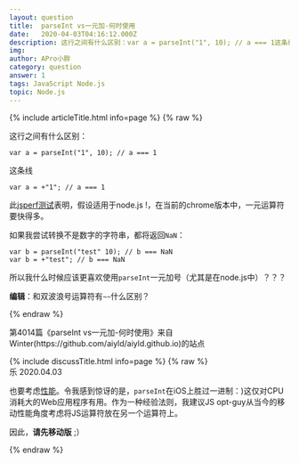 ```yaml
---
layout: question
title:  parseInt vs一元加-何时使用
date:   2020-04-03T04:16:12.000Z
description: 这行之间有什么区别：var a = parseInt("1", 10); // a === 1这条线var a = +"1"; // a =...
img: 
author: APro小胖
category: question
answer: 1
tags: JavaScript Node.js
topic: Node.js
---
```

<div class="article-root">
  <div class="article">
    {% include articleTitle.html info=page %}
    {% raw %}
    <div class="article-content"><p><font style="vertical-align: inherit;"><font style="vertical-align: inherit;">这行之间有什么区别：</font></font></p>

<pre><code>var a = parseInt("1", 10); // a === 1
</code></pre>

<p><font style="vertical-align: inherit;"><font style="vertical-align: inherit;">这条线</font></font></p>

<pre><code>var a = +"1"; // a === 1
</code></pre>

<p><font style="vertical-align: inherit;"><font style="vertical-align: inherit;">此</font></font><a href="http://jsperf.com/parseint-vs-unary-operator" rel="noreferrer"><font style="vertical-align: inherit;"><font style="vertical-align: inherit;">jsperf测试</font></font></a><font style="vertical-align: inherit;"><font style="vertical-align: inherit;">表明，假设适用于node.js !，在当前的chrome版本中，一元运算符要快得多。</font></font></p>

<p><font style="vertical-align: inherit;"><font style="vertical-align: inherit;">如果我尝试转换不是数字的字符串，都将返回</font></font><code>NaN</code><font style="vertical-align: inherit;"><font style="vertical-align: inherit;">：</font></font></p>

<pre><code>var b = parseInt("test" 10); // b === NaN<font></font>
var b = +"test"; // b === NaN<font></font>
</code></pre>

<p><font style="vertical-align: inherit;"><font style="vertical-align: inherit;">所以我什么时候应该更喜欢使用</font></font><code>parseInt</code><font style="vertical-align: inherit;"><font style="vertical-align: inherit;">一元加号（尤其是在node.js中）？？？</font></font></p>

<p><strong><font style="vertical-align: inherit;"><font style="vertical-align: inherit;">编辑</font></font></strong><font style="vertical-align: inherit;"><font style="vertical-align: inherit;">：和双波浪号运算符有</font></font><code>~~</code><font style="vertical-align: inherit;"><font style="vertical-align: inherit;">什么</font><font style="vertical-align: inherit;">区别</font><font style="vertical-align: inherit;">？</font></font></p></div>
    {% endraw %}
  </div>
  <p class="winter_mark">第4014篇《parseInt vs一元加-何时使用》来自Winter(https://github.com/aiyld/aiyld.github.io)的站点</p>
  <div class="discuss-wrapper">
    {% include discussTitle.html info=page %}
    {% raw %}
    <div class="discuss-list">
    <div class="discuss-item">
        <div class="discuss-parent">
          <div class="discuss-meta">
            <span class="discuss-user">乐</span>
            <span class="discuss-time">2020.04.03</span>
          </div>
          <div class="discuss-comment"><p><font style="vertical-align: inherit;"><font style="vertical-align: inherit;">也要</font><font style="vertical-align: inherit;">考虑</font></font><a href="http://jsperf.com/parseint-vs-unary-operator" rel="nofollow"><font style="vertical-align: inherit;"><font style="vertical-align: inherit;">性能</font></font></a><font style="vertical-align: inherit;"><font style="vertical-align: inherit;">。</font><font style="vertical-align: inherit;">令我感到惊讶的是，</font></font><code>parseInt</code><font style="vertical-align: inherit;"><font style="vertical-align: inherit;">在iOS上胜过一进制：)这仅对CPU消耗大的Web应用程序有用。</font><font style="vertical-align: inherit;">作为一种经验法则，我建议JS opt-guy从当今的移动性能角度考虑将JS运算符放在另一个运算符上。</font></font></p>

<p><font style="vertical-align: inherit;"><font style="vertical-align: inherit;">因此，</font></font><strong><font style="vertical-align: inherit;"><font style="vertical-align: inherit;">请先移动版</font></font></strong><font style="vertical-align: inherit;"><font style="vertical-align: inherit;"> ;）</font></font></p></div>
        </div></div>
    </div>
    {% endraw %}
  </div>
<div>

